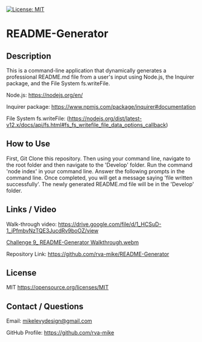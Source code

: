 [![License: MIT](https://img.shields.io/badge/License-MIT-yellow.svg)](https://opensource.org/licenses/MIT)

# README-Generator

## Description
This is a command-line application that dynamically generates a professional README.md file from a user's input using Node.js, the Inquirer package, and the File System fs.writeFile.

Node.js: https://nodejs.org/en/

Inquirer package: https://www.npmjs.com/package/inquirer#documentation

File System fs.writeFile: (https://nodejs.org/dist/latest-v12.x/docs/api/fs.html#fs_fs_writefile_file_data_options_callback)

## How to Use
First, Git Clone this repository. Then using your command line, navigate to the root folder and then navigate to the 'Develop' folder. Run the command 'node index' in your command line. Answer the following prompts in the command line. Once completed, you will get a message saying 'file written successfully'. The newly generated README.md file will be in the 'Develop' folder. 

## Links / Video
Walk-through video: https://drive.google.com/file/d/1_HCSuD-1_jPfmbvNzTQE3JucdRv9boOZ/view

[Challenge 9_ README-Generator Walkthrough.webm](https://user-images.githubusercontent.com/105617274/181096536-d4fe26ff-0dae-4cf9-a512-31993dd7657c.webm)

Repository Link: https://github.com/rva-mike/README-Generator

## License
MIT
https://opensource.org/licenses/MIT

## Contact / Questions
Email: mikelevydesign@gmail.com

GitHub Profile: https://github.com/rva-mike
